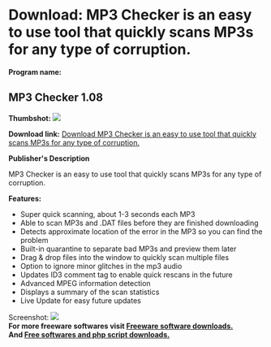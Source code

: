 # Download: MP3 Checker is an easy to use tool that quickly scans MP3s for any type of corruption.

**Program name:**

## MP3 Checker 1.08

  
**Thumbshot:** ![](http://www.freewarefiles.com/screenshot/mp3checker_md.gif)   
  
**Download link:** [Download MP3 Checker is an easy to use tool that quickly scans MP3s for any type of corruption.](http://freesoftwares.boysofts.com/MP-Checker_program_21231.html)  
  


**Publisher's Description**  
  


MP3 Checker is an easy to use tool that quickly scans MP3s for any type of corruption. 

**Features:**

  * Super quick scanning, about 1-3 seconds each MP3 
  * Able to scan MP3s and .DAT files before they are finished downloading 
  * Detects approximate location of the error in the MP3 so you can find the problem 
  * Built-in quarantine to separate bad MP3s and preview them later 
  * Drag & drop files into the window to quickly scan multiple files 
  * Option to ignore minor glitches in the mp3 audio 
  * Updates ID3 comment tag to enable quick rescans in the future 
  * Advanced MPEG information detection 
  * Displays a summary of the scan statistics 
  * Live Update for easy future updates 

  
  
Screenshot: ![](http://www.freewarefiles.com/screenshot/mp3checker.gif)   
**For more freeware softwares visit [Freeware software downloads.](http://freesoftwares.boysofts.com/)**   
**And [Free softwares and php script downloads.](http://www.boysofts.com/)**
